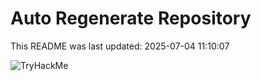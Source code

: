 # Auto Regenerate Repository

This README was last updated: 2025-07-04 11:10:07

 ![TryHackMe](https://tryhackme.com/badge/533634)